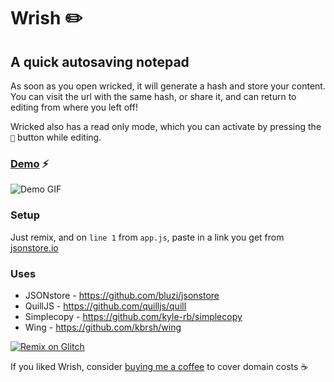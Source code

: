 Wrish ✏️
===================
## A quick autosaving notepad

As soon as you open wricked, it will generate a hash and store your content. You can visit the url with the same hash, or share it, and can return to editing from where you left off!

Wricked also has a read only mode, which you can activate by pressing the `👀` button while editing.


### [Demo](https://jajoosam.tech/w) ⚡

![Demo GIF](https://media.giphy.com/media/DBrAW8etjyndSq1qKo/giphy.gif)

### Setup
Just remix, and on `line 1` from `app.js`, paste in a link you get from [jsonstore.io](https://www.jsonstore.io)

### Uses
- JSONstore - https://github.com/bluzi/jsonstore
- QuillJS - https://github.com/quilljs/quill
- Simplecopy - https://github.com/kyle-rb/simplecopy
- Wing - https://github.com/kbrsh/wing

[![Remix on Glitch](https://cdn.glitch.com/2703baf2-b643-4da7-ab91-7ee2a2d00b5b%2Fremix-button.svg)](https://glitch.com/edit/#!/remix/wrish)

If you liked Wrish, consider [buying me a coffee](https://www.buymeacoffee.com/jajoosam) to cover domain costs ☕